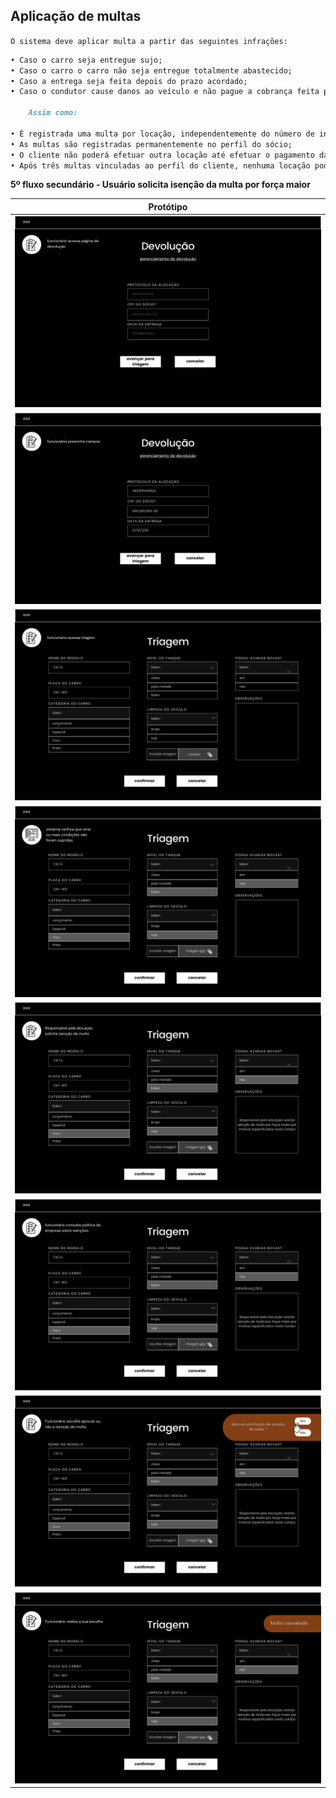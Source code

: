 ## Aplicação de multas

`O sistema deve aplicar multa a partir das seguintes infrações:`
```markdown
• Caso o carro seja entregue sujo;
• Caso o carro o carro não seja entregue totalmente abastecido;
• Caso a entrega seja feita depois do prazo acordado;
• Caso o condutor cause danos ao veículo e não pague a cobrança feita pela locadora.

	Assim como:

• É registrada uma multa por locação, independentemente do número de infrações cometidas;
• As multas são registradas permanentemente no perfil do sócio;
• O cliente não poderá efetuar outra locação até efetuar o pagamento da multa.
• Após três multas vinculadas ao perfil do cliente, nenhuma locação poderá ser mais efetuada.

```


**5º fluxo secundário - Usuário solicita isenção da multa por força maior**

| Protótipo |
| --- |
| ![](../img-fluxos/req-05/38.png) |
| ![](../img-fluxos/req-05/39.png) |
| ![](../img-fluxos/req-05/40.png)|
| ![](../img-fluxos/req-05/41.png)|
| ![](../img-fluxos/req-05/42.png) |
| ![](../img-fluxos/req-05/43.png) |
| ![](../img-fluxos/req-05/44.png) |
| ![](../img-fluxos/req-05/45.png) |
